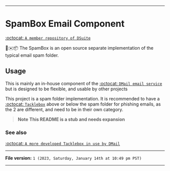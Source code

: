
***

# SpamBox Email Component

[:octocat: `A member repository of DSuite`](https://github.com/seanpm2001/DSuite/)

🥡️✉️📦️ The SpamBox is an open source separate implementation of the typical email spam folder.

## Usage

This is mainly an in-house component of the [:octocat: `DMail email service`](https://github.com/seanpm2001/DMail/) but is designed to be flexible, and usable by other projects

This project is a spam folder implementation. It is recommended to have a [:octocat: `Tacklebox`](https://github.com/seanpm2001/TackleBox_Email_Component/) above or below the spam folder for phishing emails, as the 2 are different, and need to be in their own category.

> **Note** **This README is a stub and needs expansion**

### See also

[:octocat: `A more developed Tacklebox in use by DMail`](https://github.com/seanpm2001/DMail_Tacklebox/)

***

**File version:** `1 (2023, Saturday, January 14th at 10:49 pm PST)`

***
